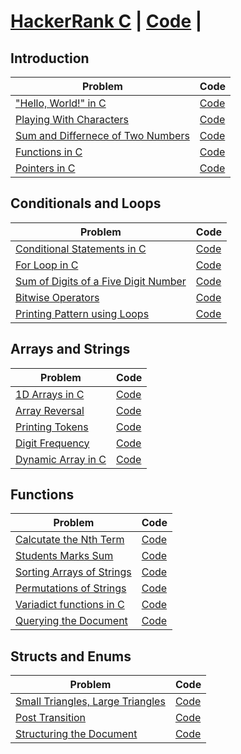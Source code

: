 # [HackerRank C](https://www.hackerrank.com/domains/c) | [Code]() |

## Introduction

| Problem | Code |
| ------- | ---- |
| ["Hello, World!" in C](https://www.hackerrank.com/challenges/hello-world-c/problem) | [Code](https://github.com/RitamChakraborty/HackerRank_C/blob/master/Introduction/%22Hello%20World%22%20in%20C/main.c) |
| [Playing With Characters](https://www.hackerrank.com/challenges/playing-with-characters/problem) | [Code](https://github.com/RitamChakraborty/HackerRank_C/blob/master/Introduction/Playing%20With%20Characters/main.c) |
| [Sum and Differnece of Two Numbers](https://www.hackerrank.com/challenges/sum-numbers-c/problem) | [Code](https://github.com/RitamChakraborty/HackerRank_C/blob/master/Introduction/Sum%20and%20Differences%20of%20Two%20Numbers/main.c) |
| [Functions in C](https://www.hackerrank.com/challenges/functions-in-c/problem) | [Code](https://github.com/RitamChakraborty/HackerRank_C/blob/master/Introduction/Functions%20in%20C/main.c) |
| [Pointers in C](https://www.hackerrank.com/challenges/pointer-in-c/problem) | [Code](https://github.com/RitamChakraborty/HackerRank_C/blob/master/Introduction/Pointers%20in%20C/main.c) |


## Conditionals and Loops

| Problem | Code |
| ------- | ---- |
| [Conditional Statements in C](https://www.hackerrank.com/challenges/conditional-statements-in-c/problem) | [Code](https://github.com/RitamChakraborty/HackerRank_C/blob/master/Conditionals%20and%20Loops/Conditional%20Statements%20in%20C/main.c) |
| [For Loop in C](https://www.hackerrank.com/challenges/for-loop-in-c/problem) | [Code](https://github.com/RitamChakraborty/HackerRank_C/blob/master/Conditionals%20and%20Loops/For%20Loop%20in%20C/main.c) |
| [Sum of Digits of a Five Digit Number](https://www.hackerrank.com/challenges/sum-of-digits-of-a-five-digit-number/problem) | [Code](https://github.com/RitamChakraborty/HackerRank_C/blob/master/Conditionals%20and%20Loops/Sum%20of%20Digits%20of%20a%20Five%20Digit%20Number/main.c) |
| [Bitwise Operators](https://www.hackerrank.com/challenges/sum-of-digits-of-a-five-digit-number/problem) | [Code](https://github.com/RitamChakraborty/HackerRank_C/blob/master/Conditionals%20and%20Loops/Bitwise%20Operators/main.c) |
| [Printing Pattern using Loops](https://www.hackerrank.com/challenges/printing-pattern-2/problem) | [Code](https://github.com/RitamChakraborty/HackerRank_C/blob/master/Conditionals%20and%20Loops/Printing%20Pattern%20using%20Loops/main.c) |

 ## Arrays and Strings

| Problem | Code |
| ------- | ---- |
| [1D Arrays in C](https://www.hackerrank.com/challenges/1d-arrays-in-c/problem) | [Code](https://github.com/RitamChakraborty/HackerRank_C/blob/master/Arrays%20and%20Strings/1D%20Arrays%20in%20C/main.c) |
| [Array Reversal](https://www.hackerrank.com/challenges/reverse-array-c/problem) | [Code](https://github.com/RitamChakraborty/HackerRank_C/blob/master/Arrays%20and%20Strings/Array%20Reversal/main.c) |
| [Printing Tokens](https://www.hackerrank.com/challenges/printing-tokens-/problem) | [Code](https://github.com/RitamChakraborty/HackerRank_C/blob/master/Arrays%20and%20Strings/Printing%20Tokens/main.c) |
| [Digit Frequency](https://www.hackerrank.com/challenges/frequency-of-digits-1/problem) | [Code](https://github.com/RitamChakraborty/HackerRank_C/blob/master/Arrays%20and%20Strings/Digit%20Frequency/main.c) |
| [Dynamic Array in C](https://www.hackerrank.com/challenges/dynamic-array-in-c/problem) | [Code](https://github.com/RitamChakraborty/HackerRank_C/blob/master/Arrays%20and%20Strings/Dynamic%20Array%20in%20C/main.c) |

## Functions

| Problem | Code |
| ------- | ---- |
| [Calcutate the Nth Term](https://www.hackerrank.com/challenges/recursion-in-c/problem) | [Code](https://github.com/RitamChakraborty/HackerRank_C/blob/master/Functions/Calculate%20the%20Nth%20Term/main.c) |
| [Students Marks Sum](https://www.hackerrank.com/challenges/students-marks-sum/problem) | [Code](https://github.com/RitamChakraborty/HackerRank_C/blob/master/Functions/Students%20Marks%20Sum/main.c) |
| [Sorting Arrays of Strings](https://www.hackerrank.com/challenges/sorting-array-of-strings/problem) | [Code](https://github.com/RitamChakraborty/HackerRank_C/blob/master/Functions/Sorting%20Array%20of%20Strings/main.c) |
| [Permutations of Strings](https://www.hackerrank.com/challenges/permutations-of-strings/problem) | [Code](https://github.com/RitamChakraborty/HackerRank_C/blob/master/Functions/Permutations%20of%20Strings/main.c) |
| [Variadict functions in C](https://www.hackerrank.com/challenges/variadic-functions-in-c/problem) | [Code](https://github.com/RitamChakraborty/HackerRank_C/blob/master/Functions/Variadict%20functions%20in%20C/main.c) |
| [Querying the Document](https://www.hackerrank.com/challenges/querying-the-document/problem) | [Code](https://github.com/RitamChakraborty/HackerRank_C/blob/master/Functions/Quering%20the%20Document/main.c) |

## Structs and Enums

| Problem | Code |
| ------- | ---- |
| [Small Triangles, Large Triangles](https://www.hackerrank.com/challenges/small-triangles-large-triangles/problem) | [Code](https://github.com/RitamChakraborty/HackerRank_C/blob/master/Structs%20and%20Enums/Small%20Triangles%2C%20Large%20Triangles/main.c) |
| [Post Transition](https://www.hackerrank.com/challenges/post-transition/problem) | [Code](https://github.com/RitamChakraborty/HackerRank_C/blob/master/Structs%20and%20Enums/Post%20Transition/main.c) |
| [Structuring the Document](https://www.hackerrank.com/challenges/structuring-the-document/problem) | [Code](https://github.com/RitamChakraborty/HackerRank_C/blob/master/Structs%20and%20Enums/Structuring%20the%20Document/main.c) |